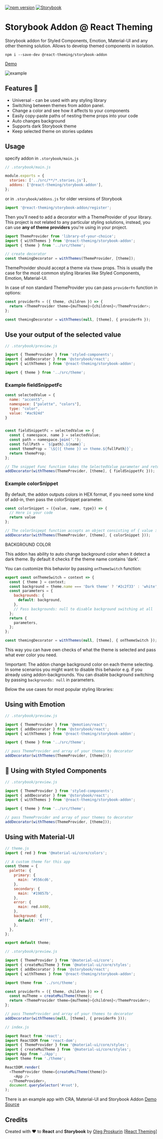 [![npm version](https://badge.fury.io/js/%40react-theming%2Fstorybook-addon.svg)](https://badge.fury.io/js/%40react-theming%2Fstorybook-addon)
[![Storybook](https://raw.githubusercontent.com/storybookjs/storybook-addon-console/master/docs/storybook.svg?sanitize=true)](https://react-theming.github.io/storybook-addon)

# Storybook Addon @ React Theming

Storybook addon for Styled Components, Emotion, Material-UI and any other theming solution. Allows to develop themed components in isolation.

```shell
npm i --save-dev @react-theming/storybook-addon
```
[Demo](https://react-theming.github.io/storybook-addon)

![example](https://raw.githubusercontent.com/react-theming/storybook-addon/master/docs/theme-panel.png)

## Features :dizzy:

- Universal - can be used with any styling library
- Switching between themes from addon panel.
- Change a color and see how it affects to your components
- Easily copy-paste paths of nesting theme props into your code
- Auto changes background
- Supports dark Storybook theme
- Keep selected theme on stories updates


## Usage

specify addon in `.storybook/main.js`

```js
// .storybook/main.js

module.exports = {
  stories: ['../src/**/*.stories.js'],
  addons: ['@react-theming/storybook-addon'],
};
```

or in `.storybook/addons.js` for older versions of Storybook

```js
import '@react-theming/storybook-addon/register';

```

Then you'll need to add a decorator with a ThemeProvider of your library. This project is not related to any particular styling solutions, instead, you can use **any of theme providers** you're using in your project.

```js
import ThemeProvider from 'library-of-your-choice';
import { withThemes } from '@react-theming/storybook-addon';
import { theme } from '../src/theme';

// create decorator
const themingDecorator = withThemes(ThemeProvider, [theme]);
```

ThemeProvider should accept a theme via `theme` props. This is usually the case for the most common styling libraries like Styled Components, Emotion, Material-UI.

In case of non standard ThemeProvider you can pass `providerFn` function in options:

```js
const providerFn = ({ theme, children }) => {
  return <ThemeProvider theme={muTheme}>{children}</ThemeProvider>;
};

const themingDecorator = withThemes(null, [theme], { providerFn });
```

## Use your output of the selected value

```js
// .storybook/preview.js

import { ThemeProvider } from 'styled-components';
import { addDecorator } from '@storybook/react';
import { withThemes } from '@react-theming/storybook-addon';

import { theme } from '../src/theme';

```

### Example fieldSnippetFc

```js
const selectedValue = {
  name: "accent5",
  namespace: ["palette", "colors"],
  type: "color",
  value: "#ac924d"
}


const fieldSnippetFc = selectedValue => {
  const { namespace, name } = selectedValue;
  const path = namespace.join('.');
  const fullPath = `${path}.${name}`;
  const themeProp = `\${({ theme }) => theme.${fullPath}}`;
  return themeProp;
};

// The snippet Func function takes the SelectedValue parameter and returns a string
addDecorator(withThemes(ThemeProvider, [theme], { fieldSnippetFc }));

```

### Example colorSnippet

By default, the addon outputs colors in HEX format, if you need some kind of add-in, then pass the colorSnippet parameter.

```js
const colorSnippet = ({value, name, type}) => {
  // Here is your code
  return value
};

// The colorSnipept function accepts an object consisting of { value : HEX, name: string, type: color}
addDecorator(withThemes(ThemeProvider, [theme], { colorSnippet }));

```

BACKGROUND COLOR

This addon has ability to auto change background color when it detect a dark theme. By default it checks if the theme name contains 'dark'.

You can customize this behavior by passing `onThemeSwitch` function:

```js
export const onThemeSwitch = context => {
  const { theme } = context;
  const background = theme.name === 'Dark theme' ? '#2c2f33' : 'white';
  const parameters = {
    backgrounds: {
      default: background,
    },
    // Pass backgrounds: null to disable background switching at all
  };
  return {
    parameters,
  };
};

const themingDecorator = withThemes(null, [theme], { onThemeSwitch });
```

This way you can have own checks of what the theme is selected and pass what ever color you need.

!important: The addon change background color on each theme selecting. In some scenarios you might want to disable this behavior e.g. if you already using addon-backgrounds. You can disable background switching by passing `backgrounds: null` in parameters.


Below the use cases for most popular styling libraries:

## Using with Emotion

```js
// .storybook/preview.js

import { ThemeProvider } from '@emotion/react';
import { addDecorator } from '@storybook/react';
import { withThemes } from '@react-theming/storybook-addon';

import { theme } from '../src/theme';

// pass ThemeProvider and array of your themes to decorator
addDecorator(withThemes(ThemeProvider, [theme]));
```


## 💅 Using with Styled Components

```js
// .storybook/preview.js

import { ThemeProvider } from 'styled-components';
import { addDecorator } from '@storybook/react';
import { withThemes } from '@react-theming/storybook-addon';

import { theme } from '../src/theme';

// pass ThemeProvider and array of your themes to decorator
addDecorator(withThemes(ThemeProvider, [theme]));
```


## Using with Material-UI

```js
// theme.js
import { red } from '@material-ui/core/colors';

// A custom theme for this app
const theme = {
  palette: {
    primary: {
      main: '#556cd6',
    },
    secondary: {
      main: '#19857b',
    },
    error: {
      main: red.A400,
    },
    background: {
      default: '#fff',
    },
  },
};

export default theme;
```

```js
// .storybook/preview.js

import { ThemeProvider } from '@material-ui/core';
import { createMuiTheme } from '@material-ui/core/styles';
import { addDecorator } from '@storybook/react';
import { withThemes } from '@react-theming/storybook-addon';

import theme from '../src/theme';

const providerFn = ({ theme, children }) => {
  const muTheme = createMuiTheme(theme);
  return <ThemeProvider theme={muTheme}>{children}</ThemeProvider>;
};

// pass ThemeProvider and array of your themes to decorator
addDecorator(withThemes(null, [theme], { providerFn }));
```

```js
// index.js

import React from 'react';
import ReactDOM from 'react-dom';
import { ThemeProvider } from '@material-ui/core/styles';
import { createMuiTheme } from '@material-ui/core/styles';
import App from './App';
import theme from './theme';

ReactDOM.render(
  <ThemeProvider theme={createMuiTheme(theme)}>
    <App />
  </ThemeProvider>,
  document.querySelector('#root'),
);

```

There is an example app with CRA, Material-UI and Storybook Addon [Demo](https://react-theming.github.io/theming-material-ui/) [Source](https://github.com/react-theming/theming-material-ui)

## Credits

<div align="left" style="height: 16px;">Created with ❤︎ to <b>React</b> and <b>Storybook</b> by <a
    href="https://twitter.com/UsulPro">Oleg Proskurin</a> [<a href="https://github.com/react-theming">React Theming</a>]
</div>

